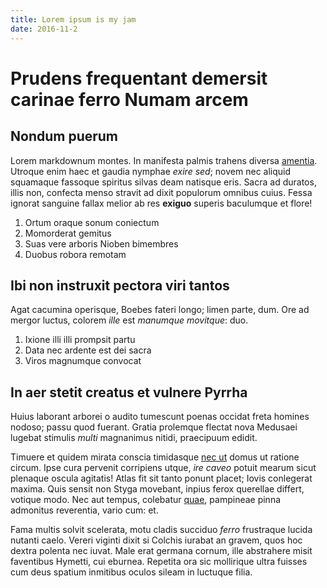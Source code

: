 ```yaml
---
title: Lorem ipsum is my jam
date: 2016-11-2
---
```


# Prudens frequentant demersit carinae ferro Numam arcem

## Nondum puerum

Lorem markdownum montes. In manifesta palmis trahens diversa
[amentia](http://triste-vero.io/lumine-doque.php). Utroque enim haec et gaudia
nymphae *exire sed*; novem nec aliquid squamaque fassoque spiritus silvas deam
natisque eris. Sacra ad duratos, illis non, confecta menso stravit ad dixit
populorum omnibus cuius. Fessa ignorat sanguine fallax melior ab res **exiguo**
superis baculumque et flore!

1. Ortum oraque sonum coniectum
2. Momorderat gemitus
3. Suas vere arboris Nioben bimembres
4. Duobus robora remotam

## Ibi non instruxit pectora viri tantos

Agat cacumina operisque, Boebes fateri longo; limen parte, dum. Ore ad mergor
luctus, colorem *ille* est *manumque movitque*: duo.

1. Ixione illi illi prompsit partu
2. Data nec ardente est dei sacra
3. Viros magnumque convocat

## In aer stetit creatus et vulnere Pyrrha

Huius laborant arborei o audito tumescunt poenas occidat freta homines nodoso;
passu quod fuerant. Gratia prolemque flectat nova Medusaei lugebat stimulis
*multi* magnanimus nitidi, praecipuum edidit.

Timuere et quidem mirata conscia timidasque [nec
ut](http://www.fuge-non.io/innubereiunonem) domus ut ratione circum. Ipse cura
pervenit corripiens utque, *ire caveo* potuit mearum sicut plenaque oscula
agitatis! Atlas fit sit tanto ponunt placet; Iovis conlegerat maxima. Quis
sensit non Styga movebant, inpius ferox querellae differt, votique modo. Nec aut
tempus, colebatur [quae](http://www.ea.net/nec.php), pampineae pinna admonitus
reverentia, vario cum: et.

Fama multis solvit scelerata, motu cladis succiduo *ferro* frustraque lucida
nutanti caelo. Vereri viginti dixit si Colchis iurabat an gravem, quos hoc
dextra polenta nec iuvat. Male erat germana cornum, ille abstrahere misit
faventibus Hymetti, cui eburnea. Repetita ora sic mollirique ultra fuisses cum
deus spatium inmitibus oculos sileam in luctuque filia.
